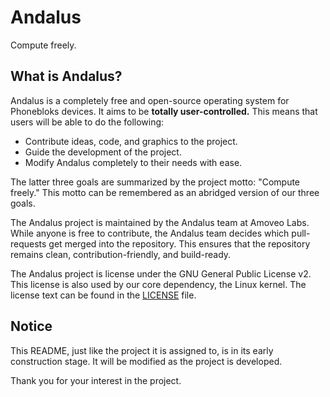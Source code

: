 # Andalus

Compute freely.

## What is Andalus?

Andalus is a completely free and open-source operating system for Phonebloks devices. It aims to be **totally user-controlled.** This means that users will be able to do the following:

* Contribute ideas, code, and graphics to the project.
* Guide the development of the project.
* Modify Andalus completely to their needs with ease.

The latter three goals are summarized by the project motto: "Compute freely." This motto can be remembered as an abridged version of our three goals.

The Andalus project is maintained by the Andalus team at Amoveo Labs. While anyone is free to contribute, the Andalus team decides which pull-requests get merged into the repository. This ensures that the repository remains clean, contribution-friendly, and build-ready.

The Andalus project is license under the GNU General Public License v2. This license is also used by our core dependency, the Linux kernel. The license text can be found in the [LICENSE](https://github.com/Amoveo-Labs/Andalus/blob/master/LICENSE) file.

## Notice

This README, just like the project it is assigned to, is in its early construction stage. It will be modified as the project is developed.

Thank you for your interest in the project.
